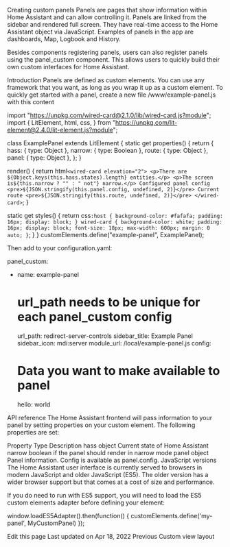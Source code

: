 Creating custom panels
Panels are pages that show information within Home Assistant and can allow controlling it. Panels are linked from the sidebar and rendered full screen. They have real-time access to the Home Assistant object via JavaScript. Examples of panels in the app are dashboards, Map, Logbook and History.

Besides components registering panels, users can also register panels using the panel_custom component. This allows users to quickly build their own custom interfaces for Home Assistant.

Introduction
Panels are defined as custom elements. You can use any framework that you want, as long as you wrap it up as a custom element. To quickly get started with a panel, create a new file <config>/www/example-panel.js with this content

import "https://unpkg.com/wired-card@2.1.0/lib/wired-card.js?module";
import {
  LitElement,
  html,
  css,
} from "https://unpkg.com/lit-element@2.4.0/lit-element.js?module";

class ExamplePanel extends LitElement {
  static get properties() {
    return {
      hass: { type: Object },
      narrow: { type: Boolean },
      route: { type: Object },
      panel: { type: Object },
    };
  }

  render() {
    return html`
      <wired-card elevation="2">
        <p>There are ${Object.keys(this.hass.states).length} entities.</p>
        <p>The screen is${this.narrow ? "" : " not"} narrow.</p>
        Configured panel config
        <pre>${JSON.stringify(this.panel.config, undefined, 2)}</pre>
        Current route
        <pre>${JSON.stringify(this.route, undefined, 2)}</pre>
      </wired-card>
    `;
  }

  static get styles() {
    return css`
      :host {
        background-color: #fafafa;
        padding: 16px;
        display: block;
      }
      wired-card {
        background-color: white;
        padding: 16px;
        display: block;
        font-size: 18px;
        max-width: 600px;
        margin: 0 auto;
      }
    `;
  }
}
customElements.define("example-panel", ExamplePanel);

Then add to your configuration.yaml:

panel_custom:
  - name: example-panel
    # url_path needs to be unique for each panel_custom config
    url_path: redirect-server-controls
    sidebar_title: Example Panel
    sidebar_icon: mdi:server
    module_url: /local/example-panel.js
    config:
      # Data you want to make available to panel
      hello: world

API reference
The Home Assistant frontend will pass information to your panel by setting properties on your custom element. The following properties are set:

Property	Type	Description
hass	object	Current state of Home Assistant
narrow	boolean	if the panel should render in narrow mode
panel	object	Panel information. Config is available as panel.config.
JavaScript versions
The Home Assistant user interface is currently served to browsers in modern JavaScript and older JavaScript (ES5). The older version has a wider browser support but that comes at a cost of size and performance.

If you do need to run with ES5 support, you will need to load the ES5 custom elements adapter before defining your element:

window.loadES5Adapter().then(function() {
  customElements.define('my-panel', MyCustomPanel)
});

Edit this page
Last updated on Apr 18, 2022
Previous
Custom view layout
